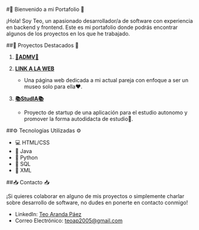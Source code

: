 #🚀 Bienvenido a mi Portafolio 🚀

¡Hola! Soy Teo, un apasionado desarrollador/a de software con experiencia en backend y frontend. Este es mi portafolio donde podrás encontrar algunos de los proyectos en los que he trabajado.

##🌟 Proyectos Destacados 🌟

1. **[💌ADMV💌](https://github.com/teoaranda/admv)**
2. **[LINK A LA WEB](https://teoaranda.github.io/admv/)**
   - Una página web dedicada a mi actual pareja con enfoque a ser un museo solo para ella❤️.

3. **[📚StudIA📚](https://github.com/teoaranda/StudIA)**
   - Proyecto de startup de una aplicación para el estudio autonomo y promover la forma autodidacta de estudio🧠.

##⚙️ Tecnologías Utilizadas ⚙️

- 💻 HTML/CSS
- 🚀 Java
- 🐍 Python
- 🧰 SQL
- 📜 XML

##📥 Contacto 📥

¡Si quieres colaborar en alguno de mis proyectos o simplemente charlar sobre desarrollo de software, no dudes en ponerte en contacto conmigo!

- LinkedIn: [Teo Aranda Páez](https://www.linkedin.com/feed/)
- Correo Electrónico: [teoap2005@gmail.com](mailto:teoap2005@gmail.com)
